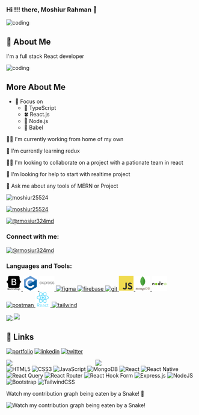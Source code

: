 ### Hi !!! there, Moshiur Rahman 👋
<img src='https://i.ibb.co/6y6cRJF/Moshiur-Rahman-Banner-Image-2.png' width='800' alt='coding' />


## 🚀 About Me
I'm a full stack React developer

<img src='https://camo.githubusercontent.com/cae12fddd9d6982901d82580bdf321d81fb299141098ca1c2d4891870827bf17/68747470733a2f2f6d69726f2e6d656469756d2e636f6d2f6d61782f313336302f302a37513379765349765f7430696f4a2d5a2e676966' width='400' alt='coding' />

## More About Me
- 🌱 Focus on 
  - 🚤 TypeScript 
  - 🍀 React.js 
  - 🌿 Node.js
  - 🚀 Babel
 
👩‍💻 I'm currently working from home of my own

🧠 I'm currently learning redux

👯‍♀️ I'm looking to collaborate on a project with a pationate team in react

🤔 I'm looking for help to start with realtime project

💬 Ask me about any tools of MERN or Project


<p align="left"> <img src="https://komarev.com/ghpvc/?username=moshiur25524&label=Profile%20views&color=0e75b6&style=flat" alt="moshiur25524" /> </p>

<p align="left"> <a href="https://github.com/moshiur25524/MTF-Client"><img src="https://github-profile-trophy.vercel.app/?username=moshiur25524" alt="moshiur25524" /></a> </p>

<p align="left"> <a href="https://twitter.com/@rmosiur324md" target="blank"><img src="https://img.shields.io/twitter/follow/@rmosiur324md?logo=twitter&style=for-the-badge" alt="@rmosiur324md" /></a> </p>

<h3 align="left">Connect with me:</h3>
<p align="left">
<a href="https://twitter.com/@rmosiur324md" target="blank"><img align="center" src="https://raw.githubusercontent.com/rahuldkjain/github-profile-readme-generator/master/src/images/icons/Social/twitter.svg" alt="@rmosiur324md" height="30" width="40" /></a>
</p>

<h3 align="left">Languages and Tools:</h3>
<p align="left"> <a href="https://getbootstrap.com" target="_blank" rel="noreferrer"> <img src="https://raw.githubusercontent.com/devicons/devicon/master/icons/bootstrap/bootstrap-plain-wordmark.svg" alt="bootstrap" width="40" height="40"/> </a> <a href="https://www.cprogramming.com/" target="_blank" rel="noreferrer"> <img src="https://raw.githubusercontent.com/devicons/devicon/master/icons/c/c-original.svg" alt="c" width="40" height="40"/> </a> <a href="https://expressjs.com" target="_blank" rel="noreferrer"> <img src="https://raw.githubusercontent.com/devicons/devicon/master/icons/express/express-original-wordmark.svg" alt="express" width="40" height="40"/> </a> <a href="https://www.figma.com/" target="_blank" rel="noreferrer"> <img src="https://www.vectorlogo.zone/logos/figma/figma-icon.svg" alt="figma" width="40" height="40"/> </a> <a href="https://firebase.google.com/" target="_blank" rel="noreferrer"> <img src="https://www.vectorlogo.zone/logos/firebase/firebase-icon.svg" alt="firebase" width="40" height="40"/> </a> <a href="https://git-scm.com/" target="_blank" rel="noreferrer"> <img src="https://www.vectorlogo.zone/logos/git-scm/git-scm-icon.svg" alt="git" width="40" height="40"/> </a> <a href="https://developer.mozilla.org/en-US/docs/Web/JavaScript" target="_blank" rel="noreferrer"> <img src="https://raw.githubusercontent.com/devicons/devicon/master/icons/javascript/javascript-original.svg" alt="javascript" width="40" height="40"/> </a> <a href="https://www.mongodb.com/" target="_blank" rel="noreferrer"> <img src="https://raw.githubusercontent.com/devicons/devicon/master/icons/mongodb/mongodb-original-wordmark.svg" alt="mongodb" width="40" height="40"/> </a> <a href="https://nodejs.org" target="_blank" rel="noreferrer"> <img src="https://raw.githubusercontent.com/devicons/devicon/master/icons/nodejs/nodejs-original-wordmark.svg" alt="nodejs" width="40" height="40"/> </a> <a href="https://postman.com" target="_blank" rel="noreferrer"> <img src="https://www.vectorlogo.zone/logos/getpostman/getpostman-icon.svg" alt="postman" width="40" height="40"/> </a> <a href="https://reactjs.org/" target="_blank" rel="noreferrer"> <img src="https://raw.githubusercontent.com/devicons/devicon/master/icons/react/react-original-wordmark.svg" alt="react" width="40" height="40"/> </a> <a href="https://tailwindcss.com/" target="_blank" rel="noreferrer"> <img src="https://www.vectorlogo.zone/logos/tailwindcss/tailwindcss-icon.svg" alt="tailwind" width="40" height="40"/> </a> </p>



<a href="https://github.com/moshiur25524/MTF-Client">
  <img align="center" src="https://github-readme-stats.vercel.app/api/pin/?username=moshiur25524&repo=MTF-Client" />
</a>
<a href="[https://github.com/anuraghazra/convoychat](https://github.com/moshiur25524/Bookory_Client)">
  <img align="" src="https://github-readme-stats.vercel.app/api/pin/?username=moshiur25524&repo=Bookory_Client" />
</a>

## 🔗 Links
[![portfolio](https://img.shields.io/badge/my_portfolio-000?style=for-the-badge&logo=ko-fi&logoColor=white)](https://katherineoelsner.com/)
[![linkedin](https://img.shields.io/badge/linkedin-0A66C2?style=for-the-badge&logo=linkedin&logoColor=white)](https://www.linkedin.com/)
[![twitter](https://img.shields.io/badge/twitter-1DA1F2?style=for-the-badge&logo=twitter&logoColor=white)](https://twitter.com/)



<img align='left' width='47%' src='https://github-readme-stats.vercel.app/api?username=moshiur25524&show_icons=true&theme=radical'/>
<img align='left' width='47%' src='https://github-readme-stats.vercel.app/api/top-langs/?username=moshiur25524&layout=compact'/>

<!-- ![moshiur's GitHub stats](https://github-readme-stats.vercel.app/api?username=moshiur25524&show_icons=true&theme=radical) -->
<!-- [![Top Langs](https://github-readme-stats.vercel.app/api/top-langs/?username=moshiur25524&layout=compact)](https://github.com/anuraghazra/github-readme-stats) -->
![HTML5](https://img.shields.io/badge/html5-%23E34F26.svg?style=for-the-badge&logo=html5&logoColor=white)
![CSS3](https://img.shields.io/badge/css3-%231572B6.svg?style=for-the-badge&logo=css3&logoColor=white)
![JavaScript](https://img.shields.io/badge/javascript-%23323330.svg?style=for-the-badge&logo=javascript&logoColor=%23F7DF1E)
![MongoDB](https://img.shields.io/badge/MongoDB-%234ea94b.svg?style=for-the-badge&logo=mongodb&logoColor=white)
![React](https://img.shields.io/badge/react-%2320232a.svg?style=for-the-badge&logo=react&logoColor=%2361DAFB)
![React Native](https://img.shields.io/badge/react_native-%2320232a.svg?style=for-the-badge&logo=react&logoColor=%2361DAFB)
![React Query](https://img.shields.io/badge/-React%20Query-FF4154?style=for-the-badge&logo=react%20query&logoColor=white)
![React Router](https://img.shields.io/badge/React_Router-CA4245?style=for-the-badge&logo=react-router&logoColor=white)
![React Hook Form](https://img.shields.io/badge/React%20Hook%20Form-%23EC5990.svg?style=for-the-badge&logo=reacthookform&logoColor=white)
![Express.js](https://img.shields.io/badge/express.js-%23404d59.svg?style=for-the-badge&logo=express&logoColor=%2361DAFB)
![NodeJS](https://img.shields.io/badge/node.js-6DA55F?style=for-the-badge&logo=node.js&logoColor=white)
![Bootstrap](https://img.shields.io/badge/bootstrap-%23563D7C.svg?style=for-the-badge&logo=bootstrap&logoColor=white)
![TailwindCSS](https://img.shields.io/badge/tailwindcss-%2338B2AC.svg?style=for-the-badge&logo=tailwind-css&logoColor=white)

Watch my contribution graph being eaten by a Snake! 🐍

![Watch my contribution graph being eaten by a Snake!](https://raw.githubusercontent.com/praveenscience/praveenscience/master/soc/snake.svg)
